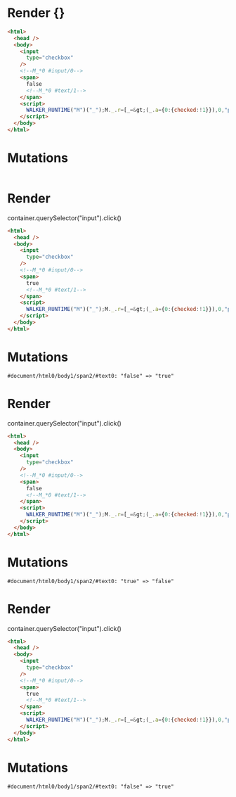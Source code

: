 # Render {}
```html
<html>
  <head />
  <body>
    <input
      type="checkbox"
    />
    <!--M_*0 #input/0-->
    <span>
      false
      <!--M_*0 #text/1-->
    </span>
    <script>
      WALKER_RUNTIME("M")("_");M._.r=[_=&gt;(_.a={0:{checked:!1}}),0,"packages/translator-tags/src/__tests__/fixtures/controllable-checked/template.marko_0",0];M._.w()
    </script>
  </body>
</html>
```

# Mutations
```

```


# Render 
container.querySelector("input").click()

```html
<html>
  <head />
  <body>
    <input
      type="checkbox"
    />
    <!--M_*0 #input/0-->
    <span>
      true
      <!--M_*0 #text/1-->
    </span>
    <script>
      WALKER_RUNTIME("M")("_");M._.r=[_=&gt;(_.a={0:{checked:!1}}),0,"packages/translator-tags/src/__tests__/fixtures/controllable-checked/template.marko_0",0];M._.w()
    </script>
  </body>
</html>
```

# Mutations
```
#document/html0/body1/span2/#text0: "false" => "true"
```


# Render 
container.querySelector("input").click()

```html
<html>
  <head />
  <body>
    <input
      type="checkbox"
    />
    <!--M_*0 #input/0-->
    <span>
      false
      <!--M_*0 #text/1-->
    </span>
    <script>
      WALKER_RUNTIME("M")("_");M._.r=[_=&gt;(_.a={0:{checked:!1}}),0,"packages/translator-tags/src/__tests__/fixtures/controllable-checked/template.marko_0",0];M._.w()
    </script>
  </body>
</html>
```

# Mutations
```
#document/html0/body1/span2/#text0: "true" => "false"
```


# Render 
container.querySelector("input").click()

```html
<html>
  <head />
  <body>
    <input
      type="checkbox"
    />
    <!--M_*0 #input/0-->
    <span>
      true
      <!--M_*0 #text/1-->
    </span>
    <script>
      WALKER_RUNTIME("M")("_");M._.r=[_=&gt;(_.a={0:{checked:!1}}),0,"packages/translator-tags/src/__tests__/fixtures/controllable-checked/template.marko_0",0];M._.w()
    </script>
  </body>
</html>
```

# Mutations
```
#document/html0/body1/span2/#text0: "false" => "true"
```